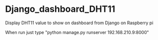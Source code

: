 # Django_dashboard_DHT11
Display DHT11 value to show on dashboard from Django on Raspberry pi

When run just type "python manage.py runserver 192.168.210.9:8000"

